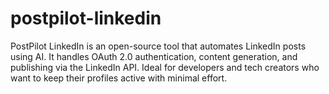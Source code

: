 # postpilot-linkedin
PostPilot LinkedIn is an open-source tool that automates LinkedIn posts using AI. It handles OAuth 2.0 authentication, content generation, and publishing via the LinkedIn API. Ideal for developers and tech creators who want to keep their profiles active with minimal effort.
